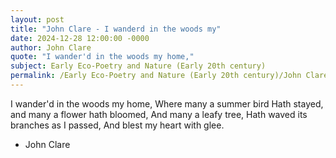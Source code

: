 ```yaml
---
layout: post
title: "John Clare - I wanderd in the woods my"
date: 2024-12-28 12:00:00 -0000
author: John Clare
quote: "I wander'd in the woods my home,"
subject: Early Eco-Poetry and Nature (Early 20th century)
permalink: /Early Eco-Poetry and Nature (Early 20th century)/John Clare/John Clare - I wanderd in the woods my
---
```


I wander'd in the woods my home,
Where many a summer bird
Hath stayed, and many a flower hath bloomed,
And many a leafy tree,
Hath waved its branches as I passed,
And blest my heart with glee.

- John Clare
